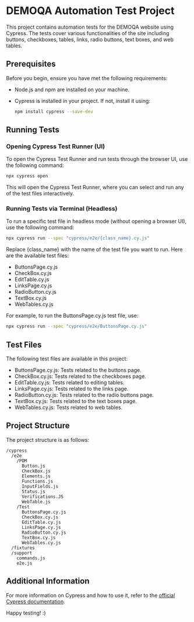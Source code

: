 # DEMOQA Automation Test Project

This project contains automation tests for the DEMOQA website using Cypress. The tests cover various functionalities of the site including buttons, checkboxes, tables, links, radio buttons, text boxes, and web tables.

## Prerequisites

Before you begin, ensure you have met the following requirements:
- Node.js and npm are installed on your machine.
- Cypress is installed in your project. If not, install it using:
  
  ```bash
  npm install cypress --save-dev

## Running Tests
### Opening Cypress Test Runner (UI)
To open the Cypress Test Runner and run tests through the browser UI, use the following command:
  ```bash 
  npx cypress open
  ```
This will open the Cypress Test Runner, where you can select and run any of the test files interactively.

### Running Tests via Terminal (Headless)
To run a specific test file in headless mode (without opening a browser UI), use the following command:
  ```bash
  npx cypress run --spec "cypress/e2e/{class_name}.cy.js"
  ```
Replace {class_name} with the name of the test file you want to run. Here are the available test files:
- ButtonsPage.cy.js
- CheckBox.cy.js
- EditTable.cy.js
- LinksPage.cy.js
- RadioButton.cy.js
- TextBox.cy.js
- WebTables.cy.js
  
For example, to run the ButtonsPage.cy.js test file, use:
  ```bash
  npx cypress run --spec "cypress/e2e/ButtonsPage.cy.js"
  ```

## Test Files
The following test files are available in this project:

- ButtonsPage.cy.js: Tests related to the buttons page.
- CheckBox.cy.js: Tests related to the checkboxes page.
- EditTable.cy.js: Tests related to editing tables.
- LinksPage.cy.js: Tests related to the links page.
- RadioButton.cy.js: Tests related to the radio buttons page.
- TextBox.cy.js: Tests related to the text boxes page.
- WebTables.cy.js: Tests related to web tables.

## Project Structure
The project structure is as follows:
```
/cypress
  /e2e
    /POM
      Button.js
      CheckBox.js
      Elements.js
      Functions.js
      InputFields.js
      Status.js
      Verifications.JS
      WebTable.js
    /Test
      ButtonsPage.cy.js
      CheckBox.cy.js
      EditTable.cy.js
      LinksPage.cy.js
      RadioButton.cy.js
      TextBox.cy.js
      WebTables.cy.js
  /fixtures
  /support
    commands.js
    e2e.js

```
## Additional Information
For more information on Cypress and how to use it, refer to the [official Cypress documentation](https://docs.cypress.io).

Happy testing! :)


